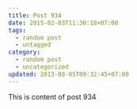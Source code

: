 ```yaml
---
title: Post 934
date: 2015-02-03T11:30:18+07:00
tags:
  - random post
  - untagged
category:
  - random post
  - uncategorized
updated: 2013-08-05T09:32:45+07:00
---
```

This is content of post 934